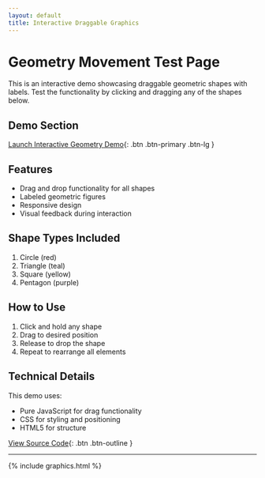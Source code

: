 ```yaml
---
layout: default
title: Interactive Draggable Graphics
---
```


# Geometry Movement Test Page

This is an interactive demo showcasing draggable geometric shapes with labels. Test the functionality by clicking and dragging any of the shapes below.

## Demo Section

[Launch Interactive Geometry Demo](/info/graphicsindex.html){: .btn .btn-primary .btn-lg }

## Features

- Drag and drop functionality for all shapes
- Labeled geometric figures
- Responsive design
- Visual feedback during interaction

## Shape Types Included

1. Circle (red)
2. Triangle (teal)
3. Square (yellow)
4. Pentagon (purple)

## How to Use

1. Click and hold any shape
2. Drag to desired position
3. Release to drop the shape
4. Repeat to rearrange all elements

## Technical Details

This demo uses:
- Pure JavaScript for drag functionality
- CSS for styling and positioning
- HTML5 for structure

[View Source Code](https://github.com/ZBZFirst/info/graphics.html){: .btn .btn-outline }

---

{% include graphics.html %}
